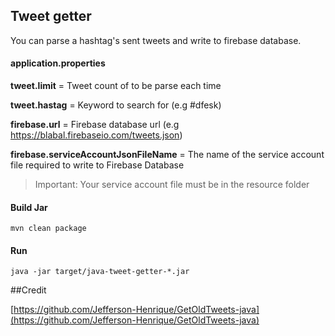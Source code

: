 ## Tweet getter 

You can parse a hashtag's sent tweets and write to firebase database.

#### application.properties
**tweet.limit**  = Tweet count of to be parse each time

**tweet.hastag** = Keyword to search for (e.g #dfesk)

**firebase.url** = Firebase database url (e.g https://blabal.firebaseio.com/tweets.json)

**firebase.serviceAccountJsonFileName** = The name of the service account file required to write to Firebase Database
> Important: Your service account file must be in the resource folder

#### Build Jar

    mvn clean package

#### Run
    java -jar target/java-tweet-getter-*.jar

##Credit

[https://github.com/Jefferson-Henrique/GetOldTweets-java](https://github.com/Jefferson-Henrique/GetOldTweets-java)